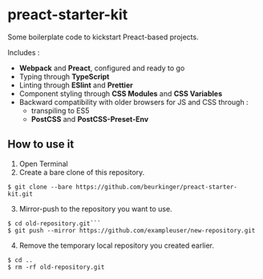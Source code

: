 
# preact-starter-kit
Some boilerplate code to kickstart Preact-based projects.

Includes :
- **Webpack** and **Preact**, configured and ready to go
- Typing through **TypeScript**
- Linting through **ESlint** and **Prettier**
- Component styling through **CSS Modules** and **CSS Variables** 
- Backward compatibility with older browsers for JS and CSS through : 
  - transpiling to ES5
  - **PostCSS** and **PostCSS-Preset-Env**

## How to use it
1. Open Terminal
2. Create a bare clone of this repository.
```shell
$ git clone --bare https://github.com/beurkinger/preact-starter-kit.git
```
3. Mirror-push to the repository you want to use.
```shell
$ cd old-repository.git```
$ git push --mirror https://github.com/exampleuser/new-repository.git
```
4. Remove the temporary local repository you created earlier.
```shell
$ cd ..
$ rm -rf old-repository.git
```
